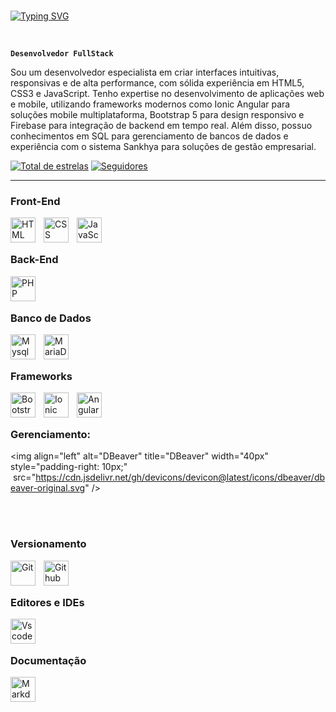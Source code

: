 
<br>

[![Typing SVG](https://readme-typing-svg.herokuapp.com/?color=00bfbf&size=35&center=true&vCenter=true&width=1000&lines=Hello+World;+My+Name+is+Oséias+Melo;I+study+Systems+Analysis+and+development;Welcome!+:%29)](https://git.io/typing-svg) 

<br>


**`Desenvolvedor FullStack`**

Sou um desenvolvedor especialista em criar interfaces intuitivas, responsivas e de alta performance, com sólida experiência em HTML5, CSS3 e JavaScript. Tenho expertise no desenvolvimento de aplicações web e mobile, utilizando frameworks modernos como Ionic Angular para soluções mobile multiplataforma, Bootstrap 5 para design responsivo e Firebase para integração de backend em tempo real. Além disso, possuo conhecimentos em SQL para gerenciamento de bancos de dados e experiência com o sistema Sankhya para soluções de gestão empresarial.


<p align="left">
    <a href="https://github.com/oseiascmelo?tab=repositories&sort=stargazers">
        <img 
            alt="Total de estrelas" 
            title="Total de estrelas GitHub" 
            src="https://custom-icon-badges.demolab.com/github/stars/oseiascmelo?color=55960c&style=for-the-badge&labelColor=488207&logo=star&label=estrelas"/></a>
    <a href="https://github.com/oseiascmelo?tab=followers">
        <img 
            alt="Seguidores" 
            title="Me siga no GitHub" 
            src="https://custom-icon-badges.demolab.com/github/followers/oseiascmelo?color=236ad3&labelColor=1155ba&style=for-the-badge&logo=github&label=Seguidores&logoColor=white"/></a>
</p>

---


### Front-End

<!--HTML-->

<img 
    align="left" 
    alt="HTML"
    title="HTML" 
    width="40px" 
    style="padding-right: 10px;" 
    src="https://cdn.jsdelivr.net/gh/devicons/devicon@latest/icons/html5/html5-original.svg" 
/>

<!--CSS-->

<img 
    align="left" 
    alt="CSS" 
    title="CSS"
    width="40px" 
    style="padding-right: 10px;" 
    src="https://cdn.jsdelivr.net/gh/devicons/devicon@latest/icons/css3/css3-original.svg" 
/>

<!--JAVASCRIPT-->

<img 
    align="left" 
    alt="JavaScript" 
    title="JavaScript"
    width="40px" 
    style="padding-right: 10px;" 
    src="https://cdn.jsdelivr.net/gh/devicons/devicon@latest/icons/javascript/javascript-original.svg" 
/>

<br>
<br>

### Back-End

<!--PHP-->

<img 
    align="left" 
    alt="PHP" 
    title="PHP"
    width="40px" 
    style="padding-right: 10px;" 
    src="https://cdn.jsdelivr.net/gh/devicons/devicon@latest/icons/php/php-original.svg" 
/>

<br>
<br>

### Banco de Dados

<!--MYSQL-->

<img 
    align="left" 
    alt="Mysql" 
    title="Mysql"
    width="40px" 
    style="padding-right: 10px;" 
    src="https://cdn.jsdelivr.net/gh/devicons/devicon@latest/icons/mysql/mysql-original.svg"
/>

<!--MARIADB-->

<img 
    align="left" 
    alt="MariaDB" 
    title="MariaDB"
    width="40px" 
    style="padding-right: 10px;" 
  src="https://cdn.jsdelivr.net/gh/devicons/devicon@latest/icons/mariadb/mariadb-original-wordmark.svg" 
/>

<br>
<br>


### Frameworks

<!--BOOTSTRAP-->

<img 
    align="left" 
    alt="Bootstrap"
    title="Bootstrap" 
    width="40px" 
    style="padding-right: 10px;" 
    src="https://cdn.jsdelivr.net/gh/devicons/devicon@latest/icons/bootstrap/bootstrap-original.svg" 
/>

<!--IONIC-->

<img 
    align="left" 
    alt="Ionic" 
    title="Ionic"
    width="40px" 
    style="padding-right: 10px;" 
   src="https://cdn.jsdelivr.net/gh/devicons/devicon@latest/icons/ionic/ionic-original.svg"
/>

<!--ANGULAR-->

<img 
    align="left" 
    alt="Angular" 
    title="Angular"
    width="40px" 
    style="padding-right: 10px;" 
  src="https://cdn.jsdelivr.net/gh/devicons/devicon@latest/icons/angular/angular-original.svg"
/>

<br>
<br>

### Gerenciamento:


<!--DBeaver-->

<img 
    align="left" 
    alt="DBeaver" 
    title="DBeaver"
    width="40px" 
    style="padding-right: 10px;" 
   src="https://cdn.jsdelivr.net/gh/devicons/devicon@latest/icons/dbeaver/dbeaver-original.svg"
/>

<br>
<br>

### Versionamento

<!--GIT-->


<img 
    align="left" 
    alt="Git" 
    title="Git"
    width="40px" 
    style="padding-right: 10px;" 
    src="https://cdn.jsdelivr.net/gh/devicons/devicon@latest/icons/git/git-original.svg" 
/>

<!--GITHUB-->
<img 
    align="left" 
    alt="Github" 
    title="Github"
    width="40px" 
    style="padding-right: 10px;" 
   src="https://cdn.jsdelivr.net/gh/devicons/devicon@latest/icons/github/github-original-wordmark.svg"
/>

<br>
<br>

### Editores e IDEs


<!--VSCODE-->
<img 
    align="left" 
    alt="Vscode" 
    title="Vscode"
    width="40px" 
    style="padding-right: 10px;" 
  src="https://cdn.jsdelivr.net/gh/devicons/devicon@latest/icons/vscode/vscode-original-wordmark.svg"
/>

<br>
<br>

### Documentação

<img 
    align="left" 
    alt="Markdown" 
    title="Markdown"
    width="40px" 
    style="padding-right: 10px;" 
 src="https://cdn.jsdelivr.net/gh/devicons/devicon@latest/icons/markdown/markdown-original.svg" 
/>
           

<br/>
<br/>

<!--
### 📊 Estatísticas

<p>
  <img 
    align="left" 
    alt="GitHub Stats" 
    height="200" 
    style="padding-right: 10px;" 
    src="https://github-readme-stats.vercel.app/api?username=oseiascmelo&show_icons=true&theme=tokyonight&include_all_commits=true&locale=pt-br" 
  />

<img 
      align="left" 
      alt="GitHub Stats" 
      height="200" 
      src="https://github-readme-stats.vercel.app/api/top-langs/?username=oseiascmelo&theme=tokyonight&layout=compact&custom_title=Tecnologias&langs_count=9" 
  />

</p>
-->
